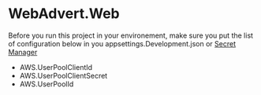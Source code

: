# WebAdvert.Web

Before you run this project in your environement, make sure you put the list of configuration below in you appsettings.Development.json or [Secret Manager](https://learn.microsoft.com/en-us/aspnet/core/security/app-secrets?view=aspnetcore-7.0&tabs=windows#how-the-secret-manager-tool-works)
- AWS.UserPoolClientId
- AWS.UserPoolClientSecret
- AWS.UserPoolId